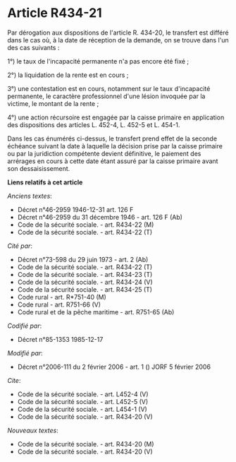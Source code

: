 # Article R434-21

Par dérogation aux dispositions de l'article R. 434-20, le transfert est différé dans le cas où, à la date de réception de la
demande, on se trouve dans l'un des cas suivants : 

1°) le taux de l'incapacité permanente n'a pas encore été fixé ; 

2°) la liquidation de la rente est en cours ; 

3°) une contestation est en cours, notamment sur le taux d'incapacité permanente, le caractère professionnel d'une lésion
invoquée par la victime, le montant de la rente ; 

4°) une action récursoire est engagée par la caisse primaire en application des dispositions des articles L. 452-4, L. 452-5
et L. 454-1. 

Dans les cas énumérés ci-dessus, le transfert prend effet de la seconde échéance suivant la date à laquelle la décision prise
par la caisse primaire ou par la juridiction compétente devient définitive, le paiement des arrérages en cours à cette date
étant assuré par la caisse primaire avant son dessaisissement.

**Liens relatifs à cet article**

_Anciens textes_:

  - Décret n°46-2959 1946-12-31 art. 126 F
  - Décret n°46-2959 du 31 décembre 1946 - art. 126 F (Ab)
  - Code de la sécurité sociale. - art. R434-22 (M)
  - Code de la sécurité sociale. - art. R434-22 (T)

_Cité par_:

  - Décret n°73-598 du 29 juin 1973 - art. 2 (Ab)
  - Code de la sécurité sociale. - art. R434-22 (T)
  - Code de la sécurité sociale. - art. R434-23 (T)
  - Code de la sécurité sociale. - art. R434-24 (V)
  - Code de la sécurité sociale. - art. R434-25 (T)
  - Code rural - art. R*751-40 (M)
  - Code rural - art. R751-66 (V)
  - Code rural et de la pêche maritime - art. R751-65 (Ab)

_Codifié par_:

  - Décret n°85-1353 1985-12-17

_Modifié par_:

  - Décret n°2006-111 du 2 février 2006 - art. 1 () JORF 5 février 2006

_Cite_:

  - Code de la sécurité sociale. - art. L452-4 (V)
  - Code de la sécurité sociale. - art. L452-5 (V)
  - Code de la sécurité sociale. - art. L454-1 (V)
  - Code de la sécurité sociale. - art. R434-20 (V)

_Nouveaux textes_:

  - Code de la sécurité sociale. - art. R434-20 (M)
  - Code de la sécurité sociale. - art. R434-20 (V)
